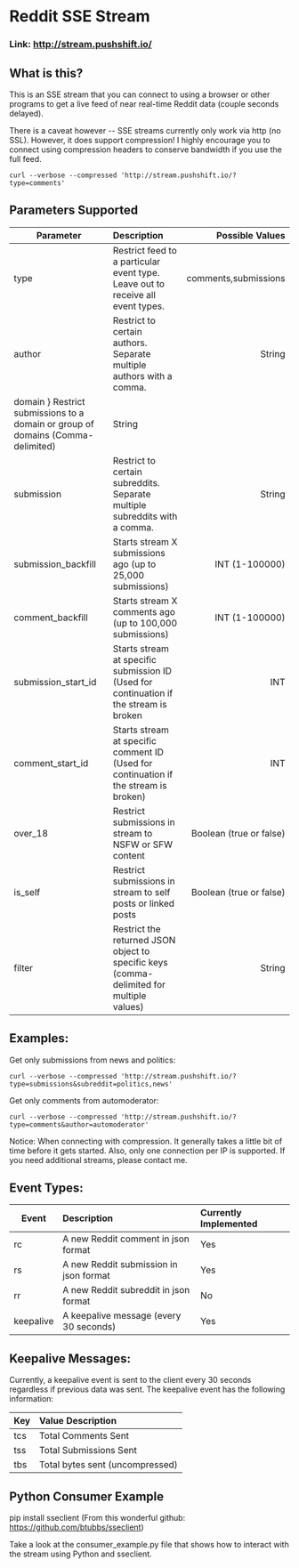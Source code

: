 # Reddit SSE Stream

### Link: http://stream.pushshift.io/

## What is this?

This is an SSE stream that you can connect to using a browser or other programs to get a live feed of near real-time Reddit data (couple seconds delayed).

There is a caveat however -- SSE streams currently only work via http (no SSL). However, it does support compression! I highly encourage you to connect using compression headers to conserve bandwidth if you use the full feed.

    curl --verbose --compressed 'http://stream.pushshift.io/?type=comments'

## Parameters Supported

| Parameter        | Description           | Possible Values  |
| ------------- |:-------------| -----:|
| type        |  Restrict feed to a particular event type.  Leave out to receive all event types. | comments,submissions |
| author      | Restrict to certain authors.  Separate multiple authors with a comma.      |   String |
| domain      } Restrict submissions to a domain or group of domains (Comma-delimited)       |   String |
| submission  | Restrict to certain subreddits.  Separate multiple subreddits with a comma.       |    String |
| submission_backfill | Starts stream X submissions ago (up to 25,000 submissions) | INT (1-100000)|
| comment_backfill | Starts stream X comments ago (up to 100,000 submissions) | INT (1-100000) |
| submission_start_id | Starts stream at specific submission ID (Used for continuation if the stream is broken | INT |
| comment_start_id | Starts stream at specific comment ID (Used for continuation if the stream is broken) | INT |
| over_18 | Restrict submissions in stream to NSFW or SFW content | Boolean (true or false) |
| is_self | Restrict submissions in stream to self posts or linked posts | Boolean (true or false) |
| filter  | Restrict the returned JSON object to specific keys (comma-delimited for multiple values) | String |

## Examples:

Get only submissions from news and politics:

    curl --verbose --compressed 'http://stream.pushshift.io/?type=submissions&subreddit=politics,news'
Get only comments from automoderator:

    curl --verbose --compressed 'http://stream.pushshift.io/?type=comments&author=automoderator'

Notice: When connecting with compression. It generally takes a little bit of time before it gets started.  Also, only one connection per IP is supported.  If you need additional streams, please contact me.

## Event Types:

| Event        | Description | Currently Implemented |
| ------------- |:-------------|:------------|
| rc | A new Reddit comment in json format | Yes|
| rs | A new Reddit submission in json format | Yes |
| rr | A new Reddit subreddit in json format| No |
| keepalive | A keepalive message (every 30 seconds)| Yes|

## Keepalive Messages:

Currently, a keepalive event is sent to the client every 30 seconds regardless if previous data was sent.  The keepalive event has the following information:

| Key        | Value Description |
| ------------- |:-------------|
| tcs | Total Comments Sent
| tss | Total Submissions Sent |
| tbs | Total bytes sent (uncompressed)|

## Python Consumer Example

pip install sseclient (From this wonderful github: https://github.com/btubbs/sseclient)

Take a look at the consumer_example.py file that shows how to interact with the stream using Python and sseclient.


